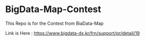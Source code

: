 # BigData-Map-Contest

This Repo is for the Contest from BiaData-Map

Link is Here :
https://www.bigdata-dx.kr/frn/support/pr/detail/19
